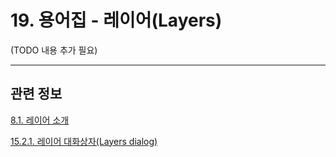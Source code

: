 # 19. 용어집 - 레이어(Layers)

(TODO 내용 추가 필요)

***

## 관련 정보

[8.1. 레이어 소개](./08-01-00-introduction-to-layers.md)

[15.2.1. 레이어 대화상자(Layers dialog)](./15-02-01-00-layers_dialog.md)
